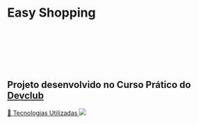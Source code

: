 <h1> Easy Shopping <h1/>
<br>
<br>
<h2> Projeto desenvolvido no Curso Prático do <a href="https://rodolfomori.com.br/devclub">Devclub</h2
<br>
🚀 Tecnologias Utilizadas

                                                                                                    
                                                                                                    
<img src="https://raw.githubusercontent.com/JonathanWeverton/Projeto-Easy-Shopping/refs/heads/main/desktop.png" />
